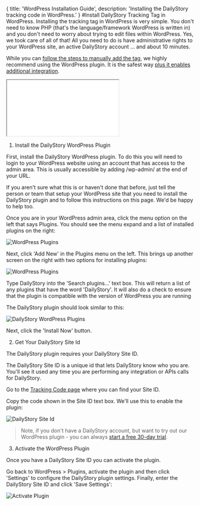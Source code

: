 {
	title: 'WordPress Installation Guide',
	description: 'Installing the DailyStory tracking code in WordPress.'
}
#Install DailyStory Tracking Tag in WordPress.
Installing the tracking tag in WordPress is very simple. You don't need to know PHP (that's the language/framework WordPress is written in) and you don't need to worry about trying to edit files within WordPress. Yes, we took care of all of that! All you need to do is have administrative rights to your WordPress site, an active DailyStory account ... and about 10 minutes.

While you can [follow the steps to manually add the tag](/install/manual), we highly recommend using the WordPress plugin. It is the safest way [plus it enables additional integration](/integrations/wordpress).

<div class="embed-responsive embed-responsive-16by9"><iframe class="embed-responsive-item" src="//www.youtube.com/embed/P5hjQqR2Ivg" width="300" height="150" allowfullscreen="allowfullscreen"></iframe></div>

<ol class="step"><li value="1">Install the DailyStory WordPress Plugin</li></ol>

First, install the DailyStory WordPress plugin. To do this you will need to login to your WordPress website using an account that has access to the admin area. This is usually accessible by adding /wp-admin/ at the end of your URL.

If you aren't sure what this is or haven't done that before, just tell the person or team that setup your WordPress site that you need to install the DailyStory plugin and to follow this instructions on this page. We'd be happy to help too.

Once you are in your WordPress admin area, click the menu option on the left that says Plugins. You should see the menu expand and a list of installed plugins on the right:

![WordPress Plugins](/articles/install/wordpress-01.png "WordPress Plugins")

Next, click 'Add New' in the Plugins menu on the left. This brings up another screen on the right with two options for installing plugins:

![WordPress Plugins](/articles/install/wordpress-02.png "WordPress Plugins")

Type DailyStory into the 'Search plugins...' text box. This will return a list of any plugins that have the word 'DailyStory'. It will also do a check to ensure that the plugin is compatible with the version of WordPress you are running

The DailyStory plugin should look similar to this:

![DailyStory WordPress Plugins](/articles/install/wordpress-03.png "DailyStory WordPress Plugins")

Next, click the 'Install Now' button.

<ol class="step"><li value="2">Get Your DailyStory Site Id</li></ol>

The DailyStory plugin requires your DailyStory Site ID.

The DailyStory Site ID is a unique id that lets DailyStory know who you are. You'll see it used any time you are performing any integration or APIs calls for DailyStory.

Go to the [Tracking Code page](/install) where you can find your Site ID.

Copy the code shown in the Site ID text box. We'll use this to enable the plugin:

![DailyStory Site Id](/articles/install/siteid-01.png "DailyStory Site Id")

> Note, if you don't have a DailyStory account, but want to try out our WordPress plugin - you can always [start a free 30-day trial](https://www.dailystory.com/trial).

<ol class="step"><li value="3">Activate the WordPress Plugin</li></ol>

Once you have a DailyStory Site ID you can activate the plugin.

Go back to WordPress > Plugins, activate the plugin and then click 'Settings' to configure the DailyStory plugin settings. Finally, enter the DailyStory Site ID and click 'Save Settings':

![Activate Plugin](/articles/install/wordpress-04.png "Activate Plugin")
